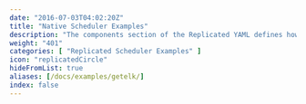 ```yaml
---
date: "2016-07-03T04:02:20Z"
title: "Native Scheduler Examples"
description: "The components section of the Replicated YAML defines how the containers will be created and started."
weight: "401"
categories: [ "Replicated Scheduler Examples" ]
icon: "replicatedCircle"
hideFromList: true
aliases: [/docs/examples/getelk/]
index: false
---
```

